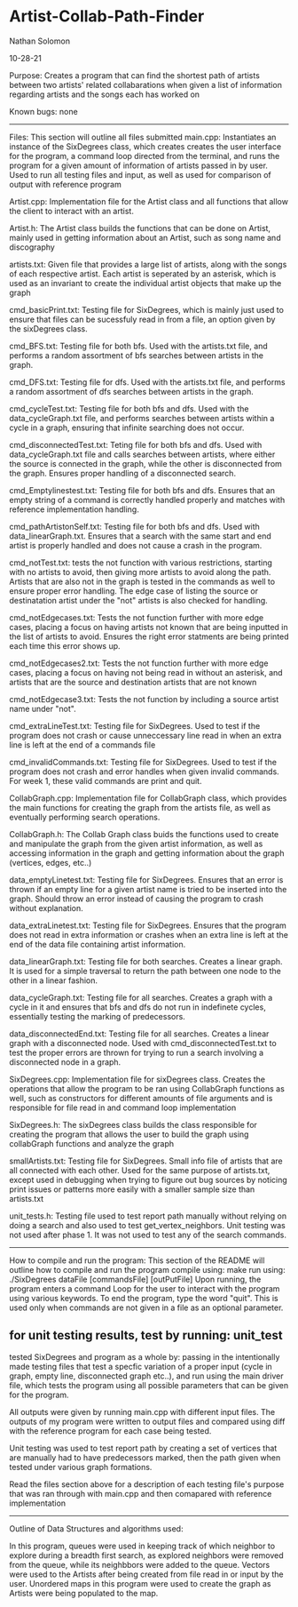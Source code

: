 # Artist-Collab-Path-Finder
Nathan Solomon

10-28-21

Purpose: Creates a program that can find the shortest path 
of artists between two artists' related collabarations when
given a list of information regarding artists and the songs
each has worked on
 

Known bugs: none

-------------------------------------------------------------------------
Files:
This section will outline all files submitted
main.cpp:
Instantiates an instance of the SixDegrees class, which creates
creates the user interface for the program, a command loop directed 
from the terminal, and runs the program for a given amount of information 
of artists passed in by user. Used to run all testing files and input, as well
as used for comparison of output with reference program 

Artist.cpp: 
Implementation file for the Artist class and all functions that allow 
the client to interact with an artist. 

Artist.h:
The Artist class builds the functions that can be done on Artist, mainly 
used in getting information about an Artist, such as song name and 
discography

artists.txt:
Given file that provides a large list of artists, along with the songs of 
each respective artist. Each artist is seperated by an asterisk, which is 
used as an invariant to create the individual artist objects that make up 
the graph

cmd_basicPrint.txt:
Testing file for SixDegrees, which is mainly just used to ensure that files 
can be sucessfuly read in from a file, an option given by the sixDegrees class.

cmd_BFS.txt:
Testing file for both bfs. Used with the artists.txt file, and 
performs a random assortment of bfs searches between artists in the graph.

cmd_DFS.txt:
Testing file for dfs. Used with the artists.txt file, and 
performs a random assortment of dfs searches between artists in the graph.

cmd_cycleTest.txt:
Testing file for both bfs and dfs. Used with the data_cycleGraph.txt file, and 
performs searches between artists within a cycle in a graph, ensuring that 
infinite searching does not occur.

cmd_disconnectedTest.txt:
Teting file for both bfs and dfs. Used with data_cycleGraph.txt file and 
calls searches between artists, where either the source is connected 
in the graph, while the other is disconnected from the graph. Ensures 
proper handling of a disconnected search.

cmd_Emptylinestest.txt:
Testing file for both bfs and dfs. Ensures that an empty string of a command 
is correctly handled properly and matches with reference implementation 
handling.

cmd_pathArtistonSelf.txt:
Testing file for both bfs and dfs. Used with data_linearGraph.txt. 
Ensures that a search with the same start and end artist is properly 
handled and does not cause a crash in the program.

cmd_notTest.txt:
tests the not function with various restrictions, starting with no 
artists to avoid, then giving more artists to avoid along the path. Artists 
that are also not in the graph is tested in the commands as well to ensure 
proper error handling. The edge case of listing the source or destinatation 
artist under the "not" artists is also checked for handling.

cmd_notEdgecases.txt:
Tests the not function further with more edge cases, placing a focus 
on having artists not known that are being inputted in the list of 
artists to avoid. Ensures the right error statments are being printed 
each time this error shows up.

cmd_notEdgecases2.txt:
Tests the not function further with more edge cases, placing a focus 
on having not being read in without an asterisk, and artists that are the 
source and destination artists that are not known

cmd_notEdgecase3.txt:
Tests the not function by including a source artist name under "not".


cmd_extraLineTest.txt:
Testing file for SixDegrees. Used to test if the program does not crash or 
cause unneccessary line read in when an extra line is left at the end of a 
commands file

cmd_invalidCommands.txt:
Testing file for SixDegrees. Used to test if the program does not crash and 
error handles when given invalid commands. For week 1, these valid commands 
are print and quit.

CollabGraph.cpp: 
Implementation file for CollabGraph class, which provides the main functions 
for creating the graph from the artists file, as well as eventually performing 
search operations.

CollabGraph.h:
The Collab Graph class buids the functions used to create and manipulate the 
graph from the given artist information, as well as accessing information 
in the graph and getting information about the graph (vertices, edges, etc..)

data_emptyLinetest.txt:
Testing file for SixDegrees. Ensures that an error is thrown if an empty line 
for a given artist name is tried to be inserted into the graph. Should throw 
an error instead of causing the program to crash without explanation.

data_extraLinetest.txt:
Testing file for SixDegrees. Ensures that the program does not read in extra 
information or crashes when an extra line is left at the end of the data file 
containing artist information. 

data_linearGraph.txt:
Testing file for both searches. Creates a linear graph. It is used for a simple 
traversal to return the path between one node to the other in a linear 
fashion.

data_cycleGraph.txt:
Testing file for all searches. Creates a graph with a cycle in it and 
ensures that bfs and dfs do not run in indefinete cycles, essentially 
testing the marking of predecessors.

data_disconnectedEnd.txt:
Testing file for all searches. Creates a linear graph with a disconnected 
node. Used with cmd_disconnectedTest.txt to test the proper errors are thrown
for trying to run a search involving a disconnected node in a graph.


SixDegrees.cpp: 
Implementation file for sixDegrees class. Creates the operations that allow 
the program to be ran using CollabGraph functions as well, such as constructors
for different amounts of file arguments and is responsible for file read in 
and command loop implementation 

SixDegrees.h:
The sixDegrees class builds the class responsible for creating the program 
that allows the user to build the graph using collabGraph functions and 
analyze the graph

smallArtists.txt:
Testing file for SixDegrees. Small info file of artists that are all connected
with each other. Used for the same purpose of artists.txt, except used in 
debugging when trying to figure out bug sources by noticing print issues or 
patterns more easily with a smaller sample size than artists.txt 

unit_tests.h:
Testing file used to test report path manually without relying on doing a 
search and also used to test get_vertex_neighbors. Unit testing was not 
used after phase 1. It was not used to test any of the search commands.


----------------------------------------------------------------------------
How to compile and run the program:
This section of the README will outline how to compile and run the program
compile using: make 
run using: ./SixDegrees dataFile [commandsFile] [outPutFile]
Upon running, the program enters a command Loop for the user to interact with 
the program using various keywords. To end the program, type the word "quit". 
This is used only when commands are not given in a file as an optional 
parameter.

for unit testing results, test by running: 
unit_test
-----------------------------------------------------------------------------
tested SixDegrees and program as a whole by:
passing in the intentionally made testing files that test a specfic variation
of a proper input (cycle in graph, empty line, disconnected graph etc..),
 and run using the main driver file, which tests the program using all
possible parameters that can be given for the program.

All outputs were given by running main.cpp with different input files.
The outputs of my program were written to output files and compared using 
diff with the reference program for each case being tested.

Unit testing was used to test report path by creating a set of vertices 
that are manually had to have predecessors marked, then the path given 
when tested under various graph formations.

Read the files section above for a description of each testing file's purpose 
that was ran through with main.cpp and then comapared with reference 
implementation


-----------------------------------------------------------------------------
Outline of Data Structures and algorithms used:



In this program, queues were used in keeping track of which 
neighbor to explore during a breadth first search, as explored neighbors 
were removed from the queue, while its neighbbors were added to the queue.
Vectors were used to the Artists after being created from file read in or 
input by the user. 
Unordered maps in this program were used to create the graph as Artists 
were being populated to the map. 
